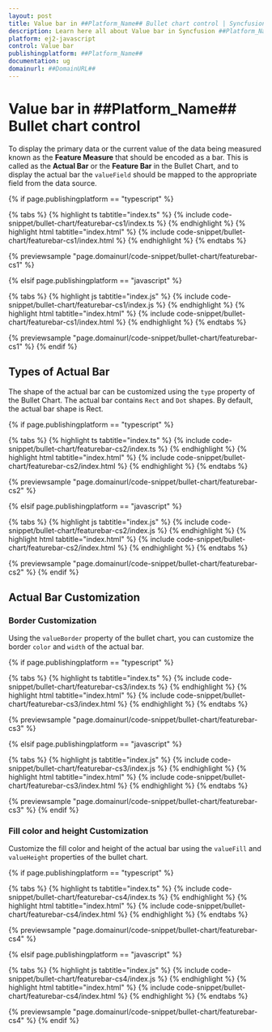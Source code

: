 ```yaml
---
layout: post
title: Value bar in ##Platform_Name## Bullet chart control | Syncfusion
description: Learn here all about Value bar in Syncfusion ##Platform_Name## Bullet chart control of Syncfusion Essential JS 2 and more.
platform: ej2-javascript
control: Value bar 
publishingplatform: ##Platform_Name##
documentation: ug
domainurl: ##DomainURL##
---
```

<!-- markdownlint-disable MD036 -->

# Value bar in ##Platform_Name## Bullet chart control

To display the primary data or the current value of the data being measured known as the **Feature Measure** that should be encoded as a bar. This is called as the **Actual Bar** or the **Feature Bar** in the Bullet Chart, and to display the actual bar the `valueField` should be mapped to the appropriate field from the data source.

{% if page.publishingplatform == "typescript" %}

 {% tabs %}
{% highlight ts tabtitle="index.ts" %}
{% include code-snippet/bullet-chart/featurebar-cs1/index.ts %}
{% endhighlight %}
{% highlight html tabtitle="index.html" %}
{% include code-snippet/bullet-chart/featurebar-cs1/index.html %}
{% endhighlight %}
{% endtabs %}
        
{% previewsample "page.domainurl/code-snippet/bullet-chart/featurebar-cs1" %}

{% elsif page.publishingplatform == "javascript" %}

{% tabs %}
{% highlight js tabtitle="index.js" %}
{% include code-snippet/bullet-chart/featurebar-cs1/index.js %}
{% endhighlight %}
{% highlight html tabtitle="index.html" %}
{% include code-snippet/bullet-chart/featurebar-cs1/index.html %}
{% endhighlight %}
{% endtabs %}

{% previewsample "page.domainurl/code-snippet/bullet-chart/featurebar-cs1" %}
{% endif %}

## Types of Actual Bar

The shape of the actual bar can be customized using the `type` property of the Bullet Chart. The actual bar contains `Rect` and `Dot` shapes. By default, the actual bar shape is Rect.

{% if page.publishingplatform == "typescript" %}

 {% tabs %}
{% highlight ts tabtitle="index.ts" %}
{% include code-snippet/bullet-chart/featurebar-cs2/index.ts %}
{% endhighlight %}
{% highlight html tabtitle="index.html" %}
{% include code-snippet/bullet-chart/featurebar-cs2/index.html %}
{% endhighlight %}
{% endtabs %}
        
{% previewsample "page.domainurl/code-snippet/bullet-chart/featurebar-cs2" %}

{% elsif page.publishingplatform == "javascript" %}

{% tabs %}
{% highlight js tabtitle="index.js" %}
{% include code-snippet/bullet-chart/featurebar-cs2/index.js %}
{% endhighlight %}
{% highlight html tabtitle="index.html" %}
{% include code-snippet/bullet-chart/featurebar-cs2/index.html %}
{% endhighlight %}
{% endtabs %}

{% previewsample "page.domainurl/code-snippet/bullet-chart/featurebar-cs2" %}
{% endif %}

## Actual Bar Customization

### Border Customization

Using the `valueBorder` property of the bullet chart, you can customize the border `color` and `width` of the actual bar.

{% if page.publishingplatform == "typescript" %}

 {% tabs %}
{% highlight ts tabtitle="index.ts" %}
{% include code-snippet/bullet-chart/featurebar-cs3/index.ts %}
{% endhighlight %}
{% highlight html tabtitle="index.html" %}
{% include code-snippet/bullet-chart/featurebar-cs3/index.html %}
{% endhighlight %}
{% endtabs %}
        
{% previewsample "page.domainurl/code-snippet/bullet-chart/featurebar-cs3" %}

{% elsif page.publishingplatform == "javascript" %}

{% tabs %}
{% highlight js tabtitle="index.js" %}
{% include code-snippet/bullet-chart/featurebar-cs3/index.js %}
{% endhighlight %}
{% highlight html tabtitle="index.html" %}
{% include code-snippet/bullet-chart/featurebar-cs3/index.html %}
{% endhighlight %}
{% endtabs %}

{% previewsample "page.domainurl/code-snippet/bullet-chart/featurebar-cs3" %}
{% endif %}

### Fill color and height Customization

Customize the fill color and height of the actual bar using the `valueFill` and `valueHeight` properties of the bullet chart.

{% if page.publishingplatform == "typescript" %}

 {% tabs %}
{% highlight ts tabtitle="index.ts" %}
{% include code-snippet/bullet-chart/featurebar-cs4/index.ts %}
{% endhighlight %}
{% highlight html tabtitle="index.html" %}
{% include code-snippet/bullet-chart/featurebar-cs4/index.html %}
{% endhighlight %}
{% endtabs %}
        
{% previewsample "page.domainurl/code-snippet/bullet-chart/featurebar-cs4" %}

{% elsif page.publishingplatform == "javascript" %}

{% tabs %}
{% highlight js tabtitle="index.js" %}
{% include code-snippet/bullet-chart/featurebar-cs4/index.js %}
{% endhighlight %}
{% highlight html tabtitle="index.html" %}
{% include code-snippet/bullet-chart/featurebar-cs4/index.html %}
{% endhighlight %}
{% endtabs %}

{% previewsample "page.domainurl/code-snippet/bullet-chart/featurebar-cs4" %}
{% endif %}